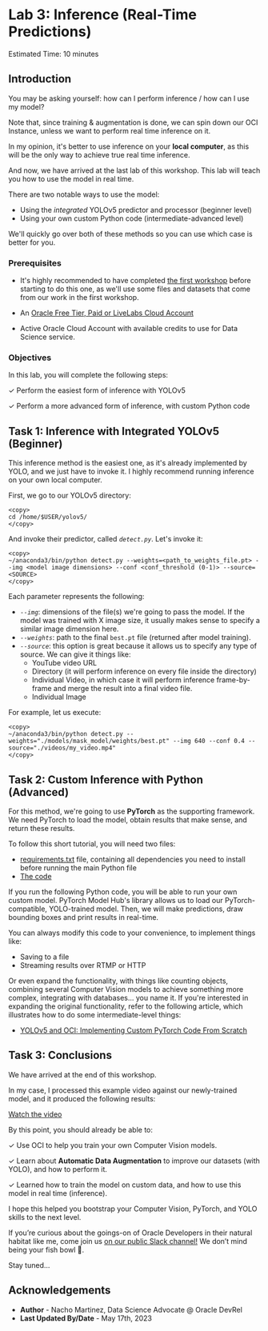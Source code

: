 # Lab 3: Inference (Real-Time Predictions)

Estimated Time: 10 minutes

## Introduction

You may be asking yourself: how can I perform inference / how can I use my model?

Note that, since training & augmentation is done, we can spin down our OCI Instance, unless we want to perform real time inference on it.

In my opinion, it's better to use inference on your **local computer**, as this will be the only way to achieve true real time inference.

And now, we have arrived at the last lab of this workshop. This lab will teach you how to use the model in real time. 

There are two notable ways to use the model:
- Using the _integrated_ YOLOv5 predictor and processor (beginner level)
- Using your own custom Python code (intermediate-advanced level)

We'll quickly go over both of these methods so you can use which case is better for you.

### Prerequisites

* It's highly recommended to have completed [the first workshop](../../workshops/mask_detection_labeling/index.html) before starting to do this one, as we'll use some files and datasets that come from our work in the first workshop.

* An [Oracle Free Tier, Paid or LiveLabs Cloud Account](https://signup.cloud.oracle.com/?language=en&sourceType=:ow:de:ce::::RC_WWMK220210P00063:LoL_handsonLab_introduction&intcmp=:ow:de:ce::::RC_WWMK220210P00063:LoL_handsonLab_introduction)
* Active Oracle Cloud Account with available credits to use for Data Science service.


### Objectives

In this lab, you will complete the following steps:

&check; Perform the easiest form of inference with YOLOv5

&check; Perform a more advanced form of inference, with custom Python code




## Task 1: Inference with Integrated YOLOv5 (Beginner)

This inference method is the easiest one, as it's already implemented by YOLO, and we just have to invoke it. I highly recommend running inference on your own local computer.

First, we go to our YOLOv5 directory:

```
<copy>
cd /home/$USER/yolov5/
</copy>
```

And invoke their predictor, called _`detect.py`_. Let's invoke it:

```
<copy>
~/anaconda3/bin/python detect.py --weights=<path_to_weights_file.pt> --img <model image dimensions> --conf <conf_threshold (0-1)> --source=<SOURCE>
</copy>
```

Each parameter represents the following:
- _`--img`_: dimensions of the file(s) we're going to pass the model. If the model was trained with X image size, it usually makes sense to specify a similar image dimension here.
- _`--weights`_: path to the final `best.pt` file (returned after model training).
- _`--source`_: this option is great because it allows us to specify any type of source. We can give it things like: 
    * YouTube video URL
    * Directory (it will perform inference on every file inside the directory)
    * Individual Video, in which case it will perform inference frame-by-frame and merge the result into a final video file.
    * Individual Image

For example, let us execute:

```
<copy>
~/anaconda3/bin/python detect.py --weights="./models/mask_model/weights/best.pt" --img 640 --conf 0.4 --source="./videos/my_video.mp4"
</copy>
```

## Task 2: Custom Inference with Python (Advanced)

For this method, we're going to use **PyTorch** as the supporting framework. We need PyTorch to load the model, obtain results that make sense, and return these results.

To follow this short tutorial, you will need two files:
- [requirements.txt](./files/requirements.txt) file, containing all dependencies you need to install before running the main Python file
- [The code](./files/pytorch_inference.py)

If you run the following Python code, you will be able to run your own custom model. PyTorch Model Hub's library allows us to load our PyTorch-compatible, YOLO-trained model. Then, we will make predictions, draw bounding boxes and print results in real-time. 

You can always modify this code to your convenience, to implement things like:
- Saving to a file
- Streaming results over RTMP or HTTP

Or even expand the functionality, with things like counting objects, combining several Computer Vision models to achieve something more complex, integrating with databases... you name it. If you're interested in expanding the original functionality, refer to the following article, which illustrates how to do some intermediate-level things:

- [YOLOv5 and OCI: Implementing Custom PyTorch Code From Scratch](https://medium.com/oracledevs/yolov5-and-oci-implementing-custom-pytorch-code-from-scratch-7c6b82b0b6b1)

## Task 3: Conclusions

We have arrived at the end of this workshop.

In my case, I processed this example video against our newly-trained model, and it produced the following results:

[Watch the video](youtube:LPRrbPiZ2X8)

By this point, you should already be able to:

&check; Use OCI to help you train your own Computer Vision models.

&check; Learn about **Automatic Data Augmentation** to improve our datasets (with YOLO), and how to perform it.

&check; Learned how to train the model on custom data, and how to use this model in real time (inference).

I hope this helped you bootstrap your Computer Vision, PyTorch, and YOLO skills to the next level.

If you’re curious about the goings-on of Oracle Developers in their natural habitat like me, come join us [on our public Slack channel!](https://bit.ly/odevrel_slack) We don’t mind being your fish bowl 🐠.

Stay tuned...

## Acknowledgements

* **Author** - Nacho Martinez, Data Science Advocate @ Oracle DevRel
* **Last Updated By/Date** - May 17th, 2023